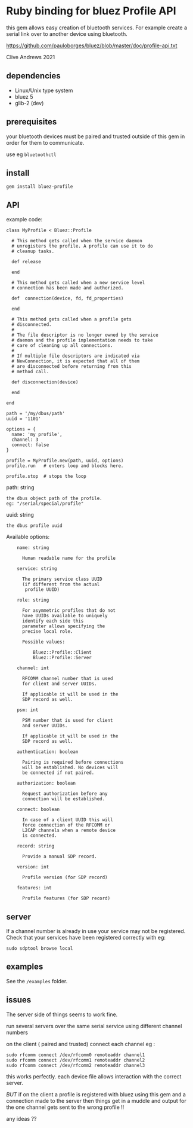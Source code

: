 # Ruby binding for bluez Profile API

this gem allows easy creation of bluetooth services.
For example create a serial link over to another device using bluetooth.

 https://github.com/pauloborges/bluez/blob/master/doc/profile-api.txt


Clive Andrews 2021

## dependencies

* Linux/Unix type system
* bluez 5
* glib-2 (dev)

## prerequisites

your bluetooth devices must be paired and trusted outside of this gem
in order for them to communicate.

use eg `bluetoothctl`

## install

    gem install bluez-profile

## API

example code:

    class MyProfile < Bluez::Profile

      # This method gets called when the service daemon
      # unregisters the profile. A profile can use it to do
      # cleanup tasks.

      def release

      end

      # This method gets called when a new service level
      # connection has been made and authorized.

      def  connection(device, fd, fd_properties)

      end

      # This method gets called when a profile gets
      # disconnected.
      #
      # The file descriptor is no longer owned by the service
      # daemon and the profile implementation needs to take
      # care of cleaning up all connections.
      #
      # If multiple file descriptors are indicated via
      # NewConnection, it is expected that all of them
      # are disconnected before returning from this
      # method call.

      def disconnection(device)

      end

    end

    path = '/my/dbus/path'
    uuid = '1101'

    options = {
      name: 'my profile',
      channel: 3
      connect: false
    }

    profile = MyProfile.new(path, uuid, options)
    profile.run   # enters loop and blocks here.

    profile.stop  # stops the loop


path: string

    the dbus object path of the profile.
    eg: "/serial/special/profile"

uuid: string

    the dbus profile uuid


Available options:

        name: string

          Human readable name for the profile

        service: string

          The primary service class UUID
          (if different from the actual
           profile UUID)

        role: string

          For asymmetric profiles that do not
          have UUIDs available to uniquely
          identify each side this
          parameter allows specifying the
          precise local role.

          Possible values:

              Bluez::Profile::Client
              Bluez::Profile::Server

        channel: int

          RFCOMM channel number that is used
          for client and server UUIDs.

          If applicable it will be used in the
          SDP record as well.

        psm: int

          PSM number that is used for client
          and server UUIDs.

          If applicable it will be used in the
          SDP record as well.

        authentication: boolean

          Pairing is required before connections
          will be established. No devices will
          be connected if not paired.

        authorization: boolean

          Request authorization before any
          connection will be established.

        connect: boolean

          In case of a client UUID this will
          force connection of the RFCOMM or
          L2CAP channels when a remote device
          is connected.

        record: string

          Provide a manual SDP record.

        version: int

          Profile version (for SDP record)

        features: int

          Profile features (for SDP record)

## server

If a channel number is already in use your service may not be registered.
Check that your services have been registered correctly with eg:

    sudo sdptool browse local

## examples

See the `/examples` folder.

## issues

The server side of things seems to work fine.

run several servers over the same serial service using different
channel numbers

on the client ( paired and trusted) connect each channel eg :

    sudo rfcomm connect /dev/rfcomm0 remoteaddr channel1
    sudo rfcomm connect /dev/rfcomm1 remoteaddr channel2
    sudo rfcomm connect /dev/rfcomm2 remoteaddr channel3

this works perfectly. each device file allows interaction with the correct server.

*BUT* if on the client a profile is registered with bluez using this gem
and a connection made to the server then things get in a muddle and output
for the one channel gets sent to the wrong profile !!

any ideas ??
